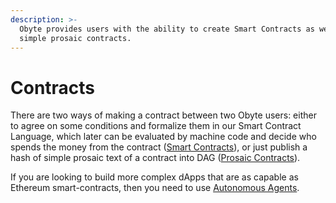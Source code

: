 ```yaml
---
description: >-
  Obyte provides users with the ability to create Smart Contracts as well as
  simple prosaic contracts.
---
```


# Contracts

There are two ways of making a contract between two Obyte users: either to agree on some conditions and formalize them in our Smart Contract Language, which later can be evaluated by machine code and decide who spends the money from the contract \([Smart Contracts](smart-contracts.md)\), or just publish a hash of simple prosaic text of a contract into DAG \([Prosaic Contracts](prosaic-contracts.md)\).

If you are looking to build more complex dApps that are as capable as Ethereum smart-contracts, then you need to use [Autonomous Agents](../autonomous-agents/).

